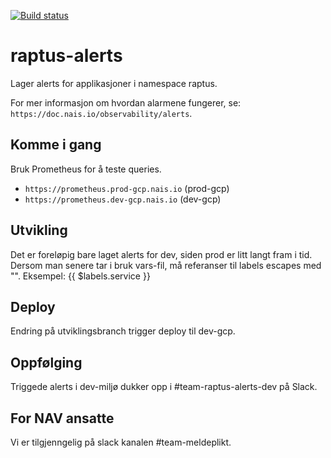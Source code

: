 [![Build status](https://github.com/navikt/raptus-alerts/workflows/Deploy%20alerts%20to%20dev/badge.svg)](https://github.com/navikt/raptus-alerts/workflows/Deploy%20alerts%20to%20dev/badge.svg)

# raptus-alerts
Lager alerts for applikasjoner i namespace raptus.

For mer informasjon om hvordan alarmene fungerer, se: `https://doc.nais.io/observability/alerts`.

## Komme i gang
Bruk Prometheus for å teste queries.
- `https://prometheus.prod-gcp.nais.io` (prod-gcp)
- `https://prometheus.dev-gcp.nais.io` (dev-gcp)

## Utvikling
Det er foreløpig bare laget alerts for dev, siden prod er litt langt fram i tid.
Dersom man senere tar i bruk vars-fil, må referanser til labels escapes med "\". Eksempel: \{{ $labels.service }}

## Deploy
Endring på utviklingsbranch trigger deploy til dev-gcp.

## Oppfølging
Triggede alerts i dev-miljø dukker opp i #team-raptus-alerts-dev på Slack.

## For NAV ansatte
Vi er tilgjenngelig på slack kanalen #team-meldeplikt.
